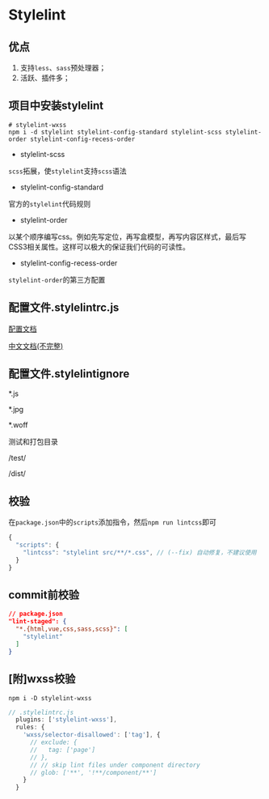 <!--
 * @Author: wangjie59
 * @Date: 2021-04-30 14:52:46
 * @LastEditors: wangjie59
 * @LastEditTime: 2021-05-07 14:16:11
 * @Description: 
 * @FilePath: /weixin/Users/wangjie/Documents/study/github/notes/src/项目工程化/代码规范_css.md
-->

# Stylelint

## 优点

1. 支持`less`、`sass`预处理器；
2. 活跃、插件多；

## 项目中安装stylelint

```shell
# stylelint-wxss
npm i -d stylelint stylelint-config-standard stylelint-scss stylelint-order stylelint-config-recess-order
```

- stylelint-scss

`scss`拓展，使`stylelint`支持`scss`语法

- stylelint-config-standard

官方的`stylelint`代码规则

- stylelint-order

以某个顺序编写css。例如先写定位，再写盒模型，再写内容区样式，最后写CSS3相关属性。这样可以极大的保证我们代码的可读性。

- stylelint-config-recess-order

`stylelint-order`的第三方配置

## 配置文件.stylelintrc.js

[配置文档](https://stylelint.io/user-guide/rules/list)

[中文文档(不完整)](https://cloud.tencent.com/developer/section/1489630)

## 配置文件.stylelintignore

*.js

*.jpg

*.woff

测试和打包目录

/test/

/dist/

## 校验

在`package.json`中的`scripts`添加指令，然后`npm run lintcss`即可

```JavaScript
{
  "scripts": {
    "lintcss": "stylelint src/**/*.css", // (--fix) 自动修复，不建议使用
  }
}
```

## commit前校验

```JSON
// package.json
"lint-staged": {
  "*.{html,vue,css,sass,scss}": [
    "stylelint"
  ]
}
```

## [附]wxss校验

```shell
npm i -D stylelint-wxss
```

```JavaScript
// .stylelintrc.js
  plugins: ['stylelint-wxss'],
  rules: {
    'wxss/selector-disallowed': ['tag'], {
      // exclude: {
      //   tag: ['page']
      // },
      // // skip lint files under component directory
      // glob: ['**', '!**/component/**']
    }
  }
```
